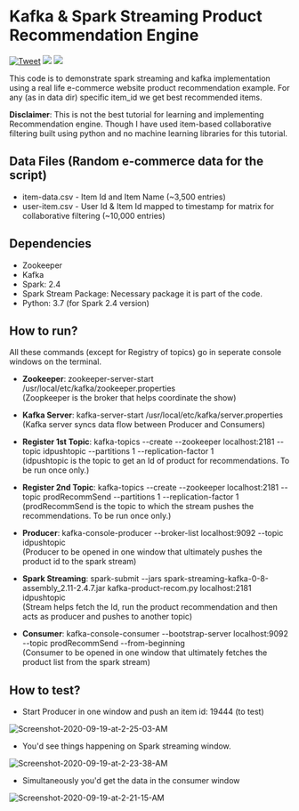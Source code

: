 # Kafka & Spark Streaming Product Recommendation Engine 

[![Tweet](https://img.shields.io/twitter/url/http/shields.io.svg?style=social)](https://twitter.com/intent/tweet?text=Kafka%20spark%20streaming%20product%20recommendation%20engine%20code%20on%20Python%20at&url=https://github.com/vaibhavmagon/Kafka-Spark-Product-Recommendation&via=vaibhavmagon&hashtags=python,kafka,spark,spark-streaming,developers) <img src="https://img.shields.io/static/v1?label=Python&message=3.7&color=<COLOR>"> <img src="https://img.shields.io/static/v1?label=Spark&message=2.4&color=<COLOR>">

This code is to demonstrate spark streaming and kafka implementation using a real life e-commerce website product recommendation example. For any (as in data dir) specific item_id we get best recommended items.

**Disclaimer**: This is not the best tutorial for learning and implementing Recommendation engine. Though I have used item-based collaborative filtering built using python and no machine learning libraries for this tutorial.


## Data Files (Random e-commerce data for the script)

- item-data.csv - Item Id and Item Name (~3,500 entries)
- user-item.csv - User Id & Item Id mapped to timestamp for matrix for collaborative filtering (~10,000 entries)


## Dependencies

- Zookeeper
- Kafka
- Spark: 2.4
- Spark Stream Package: Necessary package it is part of the code.
- Python: 3.7 (for Spark 2.4 version)


## How to run?
All these commands (except for Registry of topics) go in seperate console windows on the terminal.

- **Zookeeper**: zookeeper-server-start /usr/local/etc/kafka/zookeeper.properties <br/>
(Zoopkeeper is the broker that helps coordinate the show)

- **Kafka Server**: kafka-server-start /usr/local/etc/kafka/server.properties <br/>
(Kafka server syncs data flow between Producer and Consumers)

- **Register 1st Topic**: kafka-topics --create --zookeeper localhost:2181 --topic idpushtopic --partitions 1 --replication-factor 1 <br/>
(idpushtopic is the topic to get an Id of product for recommendations. To be run once only.)

- **Register 2nd Topic**: kafka-topics --create --zookeeper localhost:2181 --topic prodRecommSend --partitions 1 --replication-factor 1 <br/>
(prodRecommSend is the topic to which the stream pushes the recommendations. To be run once only.)

- **Producer**: kafka-console-producer --broker-list localhost:9092 --topic idpushtopic <br/>
(Producer to be opened in one window that ultimately pushes the product id to the spark stream)

- **Spark Streaming**: spark-submit --jars spark-streaming-kafka-0-8-assembly_2.11-2.4.7.jar kafka-product-recom.py localhost:2181 idpushtopic <br/>
(Stream helps fetch the Id, run the product recommendation and then acts as producer and pushes to another topic)

- **Consumer**: kafka-console-consumer --bootstrap-server localhost:9092 --topic prodRecommSend --from-beginning <br/>
(Consumer to be opened in one window that ultimately fetches the product list from the spark stream)


## How to test?

- Start Producer in one window and push an item id: 19444 (to test) <br/>

<img src="https://i.ibb.co/4wbKR14/Screenshot-2020-09-19-at-2-25-03-AM.png" alt="Screenshot-2020-09-19-at-2-25-03-AM" border="0">

- You'd see things happening on Spark streaming window. <br/>

<img src="https://i.ibb.co/Rpr4XwD/Screenshot-2020-09-19-at-2-23-38-AM.png" alt="Screenshot-2020-09-19-at-2-23-38-AM" border="0">

- Simultaneously you'd get the data in the consumer window <br/>

<img src="https://i.ibb.co/Qrck5ts/Screenshot-2020-09-19-at-2-21-15-AM.png" alt="Screenshot-2020-09-19-at-2-21-15-AM" border="0">


